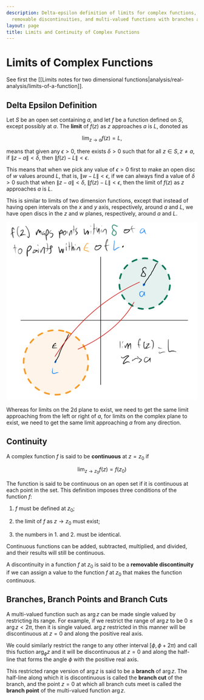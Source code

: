 ```yaml
---
description: Delta-epsilon definition of limits for complex functions, continuity,
  removable discontinuities, and multi-valued functions with branches and branch cuts.
layout: page
title: Limits and Continuity of Complex Functions
---
```


# Limits of Complex Functions

See first the [[Limits notes for two dimensional functions|analysis/real-analysis/limits-of-a-function]].

## Delta Epsilon Definition

Let $S$ be an open set containing $a$, and let $f$ be a function defined on $S$, except possibly at $a$. The **limit** of $f(z)$ as $z$ approaches $a$ is $L$, donoted as

$$ \lim_{z \to a} f(z) = L, $$

means that given any $\epsilon > 0$, there exists $\delta > 0$ such that for all $z \in S, z \neq a$, if $\|z - a\| < \delta$, then $\|f(z) - L\| < \epsilon.$

This means that when we pick any value of $\epsilon > 0$ first to make an open disc of $w$ values around $L$, that is, $\|w - L\| < \epsilon$, if we can always find a value of $\delta > 0$ such that when $\|z - a\| < \delta$, $\|f(z) - L\| < \epsilon$, then the limit of $f(z)$ as $z$ approaches $a$ is $L$.

This is similar to limits of two dimension functions, except that instead of having open intervals on the $x$ and $y$ axis, respectively, around $a$ and $L$, we have open discs in the $z$ and $w$ planes, respectively, around $a$ and $L$.

![Delta Epsilon Limit of Complex Function](complexlimit.png "complex delta epsilon limit")

Whereas for limits on the 2d plane to exist, we need to get the same limit approaching from the left or right of $a$, for limits on the complex plane to exist, we need to get the same limit approaching $a$ from any direction.

## Continuity

A complex function $f$ is said to be **continuous** at $z = z_0$ if

$$ \lim_{z \to z_0} f(z) = f(z_0) $$

The function is said to be continuous on an open set if it is continuous at each point in the set. This definition imposes three conditions of the function $f$:

1. $f$ must be defined at $z_0$;

2. the limit of $f$ as $z \to z_0$ must exist;

3. the numbers in 1. and 2. must be identical.

Continuous functions can be added, subtracted, multiplied, and divided, and their results will still be continuous.

A discontinuity in a function $f$ at $z_0$ is said to be a **removable discontinuity** if we can assign a value to the function $f$ at $z_0$ that makes the function continuous.

## Branches, Branch Points and Branch Cuts

A multi-valued function such as $\arg{z}$ can be made single valued by restricting its range. For example, if we restrict the range of $\arg{z}$ to be $0 \le \arg{z} < 2 \pi$, then it is single valued. $\arg{z}$ restricted in this manner will be discontinuous at $z = 0$ and along the positive real axis.

We could similarly restrict the range to any other interval $[\phi, \phi + 2 \pi)$ and call this fuction $\arg_{\phi}{z}$ and it will be discontinuous at $z = 0$ and along the half-line that forms the angle $\phi$ with the positive real axis.

This restricted range version of $\arg{z}$ is said to be a **branch** of $\arg{z}$. The half-line along which it is discontinuous is called the **branch cut** of the branch, and the point $z = 0$ at which all branch cuts meet is called the **branch point** of the multi-valued function $\arg{z}$.